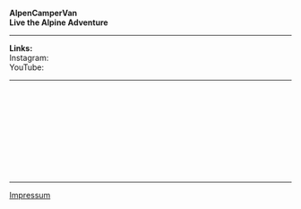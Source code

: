 **AlpenCamperVan**  
**Live the Alpine Adventure**  

___________________________________________

**Links:**  
Instagram:  
YouTube:  

___________________________________________

<br>
<br>
<br>
<br>
<br>
<br>
<br>
<br>
<br>

___________________________________________

[Impressum](https://alpencampervan.github.io/impressum)
